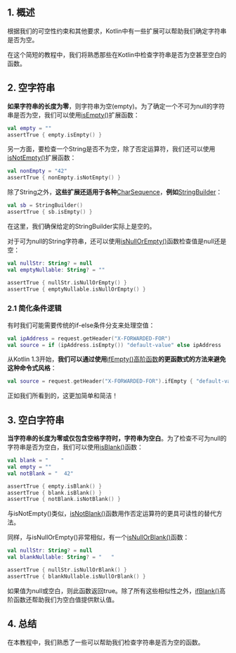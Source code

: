 ## 1. 概述

根据我们的可空性约束和其他要求，Kotlin中有一些扩展可以帮助我们确定字符串是否为空。

在这个简短的教程中，我们将熟悉那些在Kotlin中检查字符串是否为空甚至空白的函数。

## 2. 空字符串

**如果字符串的长度为零**，则字符串为空(empty)。为了确定一个不可为null的字符串是否为空，我们可以使用[isEmpty()](https://kotlinlang.org/api/latest/jvm/stdlib/kotlin.text/is-empty.html)扩展函数：

```kotlin
val empty = ""
assertTrue { empty.isEmpty() }
```

另一方面，要检查一个String是否不为空，除了否定运算符，我们还可以使用[isNotEmpty()](https://kotlinlang.org/api/latest/jvm/stdlib/kotlin.text/is-not-empty.html)扩展函数：

```kotlin
val nonEmpty = "42"
assertTrue { nonEmpty.isNotEmpty() }
```

除了String之外，**这些扩展还适用于各种**[CharSequence](https://kotlinlang.org/api/latest/jvm/stdlib/kotlin/-char-sequence/)，**例如**[StringBuilder](https://kotlinlang.org/api/latest/jvm/stdlib/kotlin.text/-string-builder/index.html)：

```kotlin
val sb = StringBuilder()
assertTrue { sb.isEmpty() }
```

在这里，我们确保给定的StringBuilder实际上是空的。

对于可为null的String字符串，还可以使用[isNullOrEmpty()](https://kotlinlang.org/api/latest/jvm/stdlib/kotlin.text/is-null-or-empty.html)函数检查值是null还是空： 

```kotlin
val nullStr: String? = null
val emptyNullable: String? = ""

assertTrue { nullStr.isNullOrEmpty() }
assertTrue { emptyNullable.isNullOrEmpty() }
```

### 2.1 简化条件逻辑

有时我们可能需要传统的if-else条件分支来处理空值：

```kotlin
val ipAddress = request.getHeader("X-FORWARDED-FOR")
val source = if (ipAddress.isEmpty()) "default-value" else ipAddress
```

从Kotlin 1.3开始，**我们可以通过使用**[ifEmpty()](https://kotlinlang.org/api/latest/jvm/stdlib/kotlin.text/if-empty.html)[高阶函数](https://kotlinlang.org/docs/lambdas.html)**的更函数式的方法来避免这种命令式风格**：

```kotlin
val source = request.getHeader("X-FORWARDED-FOR").ifEmpty { "default-value" }
```

正如我们所看到的，这更加简单和简洁！

## 3. 空白字符串

**当字符串的长度为零或仅包含空格字符时，字符串为空白**。为了检查不可为null的字符串是否为空白，我们可以使用[isBlank()](https://kotlinlang.org/api/latest/jvm/stdlib/kotlin.text/is-blank.html)函数：

```kotlin
val blank = "    "
val empty = ""
val notBlank = "  42"

assertTrue { empty.isBlank() }
assertTrue { blank.isBlank() }
assertTrue { notBlank.isNotBlank() }
```

与isNotEmpty()类似，[isNotBlank()](https://kotlinlang.org/api/latest/jvm/stdlib/kotlin.text/is-not-blank.html)函数用作否定运算符的更具可读性的替代方法。

同样，与isNullOrEmpty()非常相似，有一个[isNullOrBlank()](https://kotlinlang.org/api/latest/jvm/stdlib/kotlin.text/is-null-or-blank.html)函数：

```kotlin
val nullStr: String? = null
val blankNullable: String? = "   "

assertTrue { nullStr.isNullOrBlank() }
assertTrue { blankNullable.isNullOrBlank() }
```

如果值为null或空白，则此函数返回true。除了所有这些相似性之外，[ifBlank()](https://kotlinlang.org/api/latest/jvm/stdlib/kotlin.text/if-blank.html)高阶函数还帮助我们为空白值提供默认值。

## 4. 总结

在本教程中，我们熟悉了一些可以帮助我们检查字符串是否为空的函数。